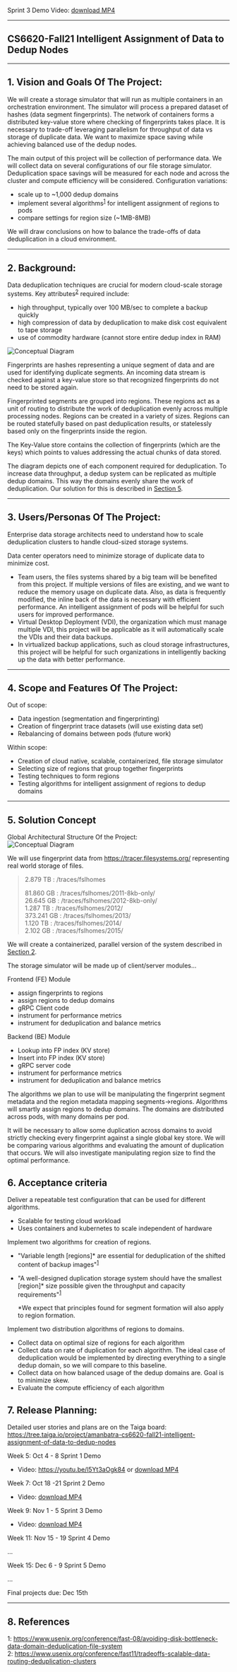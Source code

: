 Sprint 3 Demo Video: [download MP4](https://github.com/yrrah/cs6620-fall21-intelligent-assignment-of-data-to-dedup-nodes/blob/main/report_3.mp4)   

** **
## CS6620-Fall21 Intelligent Assignment of Data to Dedup Nodes  

** **

## 1.   Vision and Goals Of The Project:

We will create a storage simulator that will run as multiple containers in an orchestration environment. 
The simulator will process a prepared dataset of hashes (data segment fingerprints). The network of containers 
forms a distributed key-value store where checking of fingerprints takes place. It is necessary to trade-off 
leveraging parallelism for throughput of data vs storage of duplicate data. We want to maximize space saving 
while achieving balanced use of the dedup nodes. 

The main output of this project will be collection of performance data. We will collect data on several 
configurations of our file storage simulator. Deduplication space savings will be measured for each node 
and across the cluster and compute efficiency will be considered. Configuration variations:  
 - scale up to ~1,000 dedup domains
 - implement several algorithms<sup>[1](#bottleneck)</sup> for intelligent assignment of regions to pods
 - compare settings for region size (~1MB-8MB)     

We will draw conclusions on how to balance the trade-offs of data deduplication in a cloud environment. 

** **

## 2. Background:  

Data deduplication techniques are crucial for modern cloud-scale storage systems. Key attributes<sup>[2](#tradeoffs)</sup> required include:
- high throughput, typically over 100 MB/sec to complete a backup quickly  
- high compression of data by deduplication to make disk cost equivalent to tape storage  
- use of commodity hardware (cannot store entire dedup index in RAM)

![Conceptual Diagram](https://github.com/yrrah/cs6620-fall21-intelligent-assignment-of-data-to-dedup-nodes/blob/main/dedup_system.png)

Fingerprints are hashes representing a unique segment of data and are used for identifying duplicate segments. An incoming data 
stream is checked against a key-value store so that recognized fingerprints do not need to be stored again. 

Fingerprinted segments are grouped into regions. These regions act as a unit of routing to distribute the work of deduplication evenly across multiple processing nodes. Regions can be created in a variety of sizes. Regions can be routed statefully based on past deduplication results, or statelessly based only on the fingerprints inside the region. 

The Key-Value store contains the collection of fingerprints (which are the keys) which points to values addressing the actual chunks of data stored.

The diagram depicts one of each component required for deduplication. To increase data throughput, a dedup system can be replicated as multiple dedup domains. This way the domains evenly share the work of deduplication. Our solution for this is described in [Section 5](#5-solution-concept). 
** **

## 3. Users/Personas Of The Project:

Enterprise data storage architects need to understand how to scale deduplication clusters to handle cloud-sized storage systems.   

Data center operators need to minimize storage of duplicate data to minimize cost. 

- Team users, the files systems shared by a big team will be benefited from this project. If multiple versions of files are existing, and we want to reduce the memory usage on duplicate data. Also, as data is frequently modified, the inline back of the data is necessary with efficient performance. An intelligent assignment of pods will be helpful for such users for improved performance. 
- Virtual Desktop Deployment (VDI), the organization which must manage multiple VDI, this project will be applicable as it will automatically scale the VDIs and their data backups. 
- In virtualized backup applications, such as cloud storage infrastructures, this project will be helpful for such organizations in intelligently backing up the data with better performance. 


** **

## 4.   Scope and Features Of The Project:

Out of scope:
- Data ingestion (segmentation and fingerprinting)
- Creation of fingerprint trace datasets (will use existing data set)
- Rebalancing of domains between pods (future work)

Within scope: 
- Creation of cloud native, scalable, containerized, file storage simulator
- Selecting size of regions that group together fingerprints
- Testing techniques to form regions
- Testing algorithms for intelligent assignment of regions to dedup domains

** **

## 5. Solution Concept

Global Architectural Structure Of the Project:  
![Conceptual Diagram](https://github.com/yrrah/cs6620-fall21-intelligent-assignment-of-data-to-dedup-nodes/blob/main/conceptual-diagram.png)

We will use fingerprint data from https://tracer.filesystems.org/ representing real world storage of files.   
> 2.879 TB : /traces/fslhomes
>   
> 81.860 GB : /traces/fslhomes/2011-8kb-only/   
> 26.645 GB : /traces/fslhomes/2012-8kb-only/	  
> 1.287 TB : /traces/fslhomes/2012/	  
> 373.241 GB : /traces/fslhomes/2013/	  
> 1.120 TB : /traces/fslhomes/2014/	  
> 2.102 GB : /traces/fslhomes/2015/	  

We will create a containerized, parallel version of the system described in [Section 2](#2-background). 

The storage simulator will be made up of client/server modules...  

Frontend (FE) Module
 - assign fingerprints to regions 
 - assign regions to dedup domains
 - gRPC Client code
 - instrument for performance metrics
 - instrument for deduplication and balance metrics

Backend (BE) Module
 - Lookup into FP index (KV store)
 - Insert into FP index (KV store)
 - gRPC server code
 - instrument for performance metrics
 - instrument for deduplication and balance metrics
 
The algorithms we plan to use will be manipulating the fingerprint segment metadata and the region metadata 
mapping segments->regions. Algorithms will smartly assign regions to dedup domains. The domains are distributed across
pods, with many domains per pod.   

It will be necessary to allow some duplication across domains to avoid strictly checking every 
fingerprint against a single global key store. We will be comparing various algorithms and evaluating the amount 
of duplication that occurs.  We will also investigate manipulating region size to find the optimal performance.

## 6. Acceptance criteria

Deliver a repeatable test configuration that can be used for different algorithms. 
- Scalable for testing cloud workload
- Uses containers and kubernetes to scale independent of hardware 

Implement two algorithms for creation of regions. 
 - "Variable length [regions]* are essential for deduplication of the shifted content of backup images"<sup>[1](#bottleneck)</sup>
 - "A well-designed duplication storage system should have the smallest [region]* size possible given the throughput and capacity requirements"<sup>[1](#bottleneck)</sup>  
 
    \*We expect that principles found for segment formation will also apply to region formation.

Implement two distribution algorithms of regions to domains.
- Collect data on optimal size of regions for each algorithm  
- Collect data on rate of duplication for each algorithm. The ideal case of deduplication would be implemented by directing everything to a single dedup domain, so we will compare to this baseline.
- Collect data on how balanced usage of the dedup domains are. Goal is to minimize skew.
- Evaluate the compute efficiency of each algorithm

## 7.  Release Planning:

Detailed user stories and plans are on the Taiga board: https://tree.taiga.io/project/amanbatra-cs6620-fall21-intelligent-assignment-of-data-to-dedup-nodes

Week 5: Oct 4 - 8 Sprint 1 Demo  
 - Video: https://youtu.be/l5Yt3aOgk84 or [download MP4](https://github.com/yrrah/cs6620-fall21-intelligent-assignment-of-data-to-dedup-nodes/blob/b40b7e1fcec8fbdbd4479dbefe80ec54300d8d98/report_1.mp4)

Week 7: Oct 18 -21 Sprint 2 Demo  
 - Video: [download MP4](https://github.com/yrrah/cs6620-fall21-intelligent-assignment-of-data-to-dedup-nodes/blob/b40b7e1fcec8fbdbd4479dbefe80ec54300d8d98/report_2.mp4)

Week 9: Nov 1 - 5 Sprint 3 Demo  
 - Video: [download MP4](https://github.com/yrrah/cs6620-fall21-intelligent-assignment-of-data-to-dedup-nodes/blob/b40b7e1fcec8fbdbd4479dbefe80ec54300d8d98/report_3.mp4)

Week 11: Nov 15 - 19 Sprint 4 Demo

…

Week 15: Dec 6 - 9 Sprint 5 Demo

…

Final projects due: Dec 15th



** **

## 8. References
<a name="bottleneck">1</a>: https://www.usenix.org/conference/fast-08/avoiding-disk-bottleneck-data-domain-deduplication-file-system   
<a name="tradeoffs">2</a>: https://www.usenix.org/conference/fast11/tradeoffs-scalable-data-routing-deduplication-clusters  


